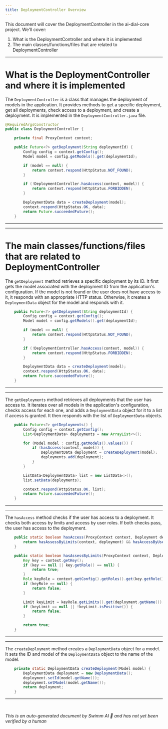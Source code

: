 ```yaml
---
title: DeploymentController Overview
---
```

This document will cover the DeploymentController in the ai-dial-core project. We'll cover:

1. What is the DeploymentController and where it is implemented
2. The main classes/functions/files that are related to DeploymentController

<SwmSnippet path="/src/main/java/com/epam/aidial/core/controller/DeploymentController.java" line="22">

---

# What is the DeploymentController and where it is implemented

The `DeploymentController` is a class that manages the deployment of models in the application. It provides methods to get a specific deployment, get all deployments, check access to a deployment, and create a deployment. It is implemented in the `DeploymentController.java` file.

```java
@RequiredArgsConstructor
public class DeploymentController {

    private final ProxyContext context;

    public Future<?> getDeployment(String deploymentId) {
        Config config = context.getConfig();
        Model model = config.getModels().get(deploymentId);

        if (model == null) {
            return context.respond(HttpStatus.NOT_FOUND);
        }

        if (!DeploymentController.hasAccess(context, model)) {
            return context.respond(HttpStatus.FORBIDDEN);
        }

        DeploymentData data = createDeployment(model);
        context.respond(HttpStatus.OK, data);
        return Future.succeededFuture();
    }
```

---

</SwmSnippet>

<SwmSnippet path="/src/main/java/com/epam/aidial/core/controller/DeploymentController.java" line="27">

---

# The main classes/functions/files that are related to DeploymentController

The `getDeployment` method retrieves a specific deployment by its ID. It first gets the model associated with the deployment ID from the application's configuration. If the model is not found or the user does not have access to it, it responds with an appropriate HTTP status. Otherwise, it creates a `DeploymentData` object for the model and responds with it.

```java
    public Future<?> getDeployment(String deploymentId) {
        Config config = context.getConfig();
        Model model = config.getModels().get(deploymentId);

        if (model == null) {
            return context.respond(HttpStatus.NOT_FOUND);
        }

        if (!DeploymentController.hasAccess(context, model)) {
            return context.respond(HttpStatus.FORBIDDEN);
        }

        DeploymentData data = createDeployment(model);
        context.respond(HttpStatus.OK, data);
        return Future.succeededFuture();
    }
```

---

</SwmSnippet>

<SwmSnippet path="/src/main/java/com/epam/aidial/core/controller/DeploymentController.java" line="44">

---

The `getDeployments` method retrieves all deployments that the user has access to. It iterates over all models in the application's configuration, checks access for each one, and adds a `DeploymentData` object for it to a list if access is granted. It then responds with the list of `DeploymentData` objects.

```java
    public Future<?> getDeployments() {
        Config config = context.getConfig();
        List<DeploymentData> deployments = new ArrayList<>();

        for (Model model : config.getModels().values()) {
            if (hasAccess(context, model)) {
                DeploymentData deployment = createDeployment(model);
                deployments.add(deployment);
            }
        }

        ListData<DeploymentData> list = new ListData<>();
        list.setData(deployments);

        context.respond(HttpStatus.OK, list);
        return Future.succeededFuture();
    }
```

---

</SwmSnippet>

<SwmSnippet path="/src/main/java/com/epam/aidial/core/controller/DeploymentController.java" line="62">

---

The `hasAccess` method checks if the user has access to a deployment. It checks both access by limits and access by user roles. If both checks pass, the user has access to the deployment.

```java
    public static boolean hasAccess(ProxyContext context, Deployment deployment) {
        return hasAssessByLimits(context, deployment) && hasAccessByUserRoles(context, deployment);
    }

    public static boolean hasAssessByLimits(ProxyContext context, Deployment deployment) {
        Key key = context.getKey();
        if (key == null || key.getRole() == null) {
            return true;
        }
        Role keyRole = context.getConfig().getRoles().get(key.getRole());
        if (keyRole == null) {
            return false;
        }

        Limit keyLimit = keyRole.getLimits().get(deployment.getName());
        if (keyLimit == null || !keyLimit.isPositive()) {
            return false;
        }

        return true;
    }
```

---

</SwmSnippet>

<SwmSnippet path="/src/main/java/com/epam/aidial/core/controller/DeploymentController.java" line="95">

---

The `createDeployment` method creates a `DeploymentData` object for a model. It sets the ID and model of the `DeploymentData` object to the name of the model.

```java
    private static DeploymentData createDeployment(Model model) {
        DeploymentData deployment = new DeploymentData();
        deployment.setId(model.getName());
        deployment.setModel(model.getName());
        return deployment;
    }
```

---

</SwmSnippet>

&nbsp;

*This is an auto-generated document by Swimm AI 🌊 and has not yet been verified by a human*


